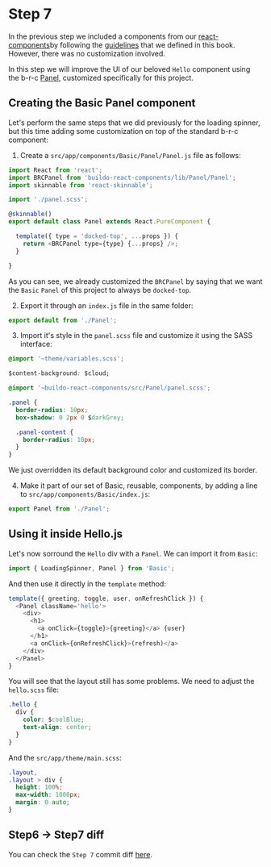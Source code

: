 # Step 7

In the previous step we included a components from our [react-components](https://github.com/buildo/react-components/)by following the [guidelines](../guidelines/5.buildo-react-components.md) that we defined in this book. However, there was no customization involved.

In this step we will improve the UI of our beloved `Hello` component using the b-r-c [Panel](https://github.com/buildo/react-components/tree/master/src/Panel), customized specifically for this project.

## Creating the Basic Panel component

Let's perform the same steps that we did previously for the loading spinner, but this time adding some customization on top of the standard b-r-c component:

1. Create a `src/app/components/Basic/Panel/Panel.js` file as follows:
```js
import React from 'react';
import BRCPanel from 'buildo-react-components/lib/Panel/Panel';
import skinnable from 'react-skinnable';

import './panel.scss';

@skinnable()
export default class Panel extends React.PureComponent {

  template({ type = 'docked-top', ...props }) {
    return <BRCPanel type={type} {...props} />;
  }

}
```
As you can see, we already customized the `BRCPanel` by saying that we want the `Basic` `Panel` of this project to always be `docked-top`.

2. Export it through an `index.js` file in the same folder:
```js
export default from './Panel';
```

3. Import it's style in the `panel.scss` file and customize it using the SASS interface:
```css
@import '~theme/variables.scss';

$content-background: $cloud;

@import '~buildo-react-components/src/Panel/panel.scss';

.panel {
  border-radius: 10px;
  box-shadow: 0 2px 0 $darkGrey;

  .panel-content {
    border-radius: 10px;
  }
}
```
We just overridden its default background color and customized its border.

4. Make it part of our set of Basic, reusable, components, by adding a line to `src/app/components/Basic/index.js`:
```js
export Panel from './Panel';
```

## Using it inside Hello.js

Let's now sorround the `Hello` div with a `Panel`.
We can import it from `Basic`:
```js
import { LoadingSpinner, Panel } from 'Basic';
```

And then use it directly in the `template` method:
```js
template({ greeting, toggle, user, onRefreshClick }) {
  <Panel className='hello'>
    <div>
      <h1>
        <a onClick={toggle}>{greeting}</a> {user}
      </h1>
      <a onClick={onRefreshClick}>(refresh)</a>
    </div>
  </Panel>
}
```

You will see that the layout still has some problems.
We need to adjust the `hello.scss` file:
```css
.hello {
  div {
    color: $coolBlue;
    text-align: center;
  }
}
```

And the `src/app/theme/main.scss`:
```css
.layout,
.layout > div {
  height: 100%;
  max-width: 1000px;
  margin: 0 auto;
}
```

## Step6 -> Step7 diff

You can check the `Step 7` commit diff [here](https://github.com/buildo/webseed/commits/tutorial).
